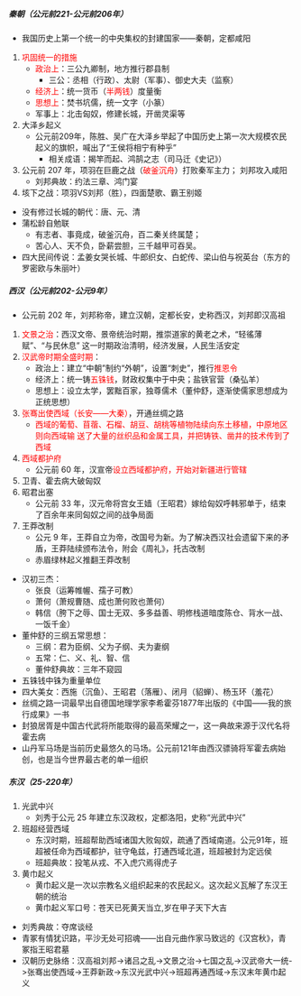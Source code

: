 ##### 秦朝（公元前221-公元前206年）

- 我国历史上第一个统一的中央集权的封建国家——秦朝，定都咸阳
1. <font color=red>巩固统一的措施</font>
   - <font color=red>政治上</font>：三公九卿制，地方推行郡县制
      - 三公：丞相（行政）、太尉（军事）、御史大夫（监察）
   - <font color=red>经济上</font>：统一货币（<font color=red>半两钱</font>）度量衡
   - <font color=red>思想上</font>：焚书坑儒，统一文字（小篆）
   - 军事上：北击匈奴，修建长城，开凿灵渠等
2. 大泽乡起义
   - 公元前209年，陈胜、吴广在大泽乡举起了中国历史上第一次大规模农民起义的旗帜，喊出了“王侯将相宁有种乎”
      - 相关成语：揭竿而起、鸿鹄之志（司马迁《史记》）
3. 公元前 207 年，项羽在巨鹿之战（<font color=red>破釜沉舟</font>）打败秦军主力； 刘邦攻入咸阳
   - 刘邦典故：约法三章、鸿门宴
4. 垓下之战：项羽VS刘邦（胜），四面楚歌、霸王别姬
- 没有修过长城的朝代：唐、元、清
- 蒲松龄自勉联
   - 有志者、事竟成，破釜沉舟，百二秦关终属楚；
   - 苦心人、天不负，卧薪尝胆，三千越甲可吞吴。
- 四大民间传说：孟姜女哭长城、牛郎织女、白蛇传、梁山伯与祝英台（东方的罗密欧与朱丽叶）

##### 西汉（公元前202-公元9年）

- 公元前 202 年，刘邦称帝，建立汉朝，定都长安，史称西汉，刘邦即汉高祖
1. <font color=red>文景之治</font>：西汉文帝、景帝统治时期，推崇道家的黄老之术，“轻徭薄赋”、“与民休息” 这一时期政治清明，经济发展，人民生活安定
2. <font color=red>汉武帝时期全盛时期</font>：
   - 政治上：建立“中朝”制约“外朝”，设置“刺史”，推行<font color=red>推恩令</font>
   - 经济上：统一铸<font color=red>五铢钱</font>，财政权集中于中央；盐铁官营（桑弘羊）
   - 思想上：设立太学，罢黜百家，独尊儒术（董仲舒，逐渐使儒家思想成为正统思想）
3. <font color=red>张骞出使西域（长安——大秦）</font>，开通丝绸之路
   - <font color=red>西域的葡萄、苜蓿、石榴、胡豆、胡桃等植物陆续向东土移植，中原地区则向西域输 送了大量的丝织品和金属工具，并把铸铁、凿井的技术传到了西域</font>
4. <font color=red>西域都护府</font>
   - 公元前 60 年，汉宣帝<font color=red>设立西域都护府，开始对新疆进行管辖</font>
5. 卫青、霍去病大破匈奴
6. 昭君出塞
   - 公元前 33 年，汉元帝将宫女王嫱（王昭君）嫁给匈奴呼韩邪单于，结束了百余年来同匈奴之间的战争局面
7. 王莽改制
   - 公元 9 年，王莽自立为帝，改国号为新。为了解决西汉社会遗留下来的矛盾，王莽陆续颁布法令，附会《周礼》，托古改制
   - 赤眉绿林起义推翻王莽改制
- 汉初三杰：
   - 张良（运筹帷幄、孺子可教）
   - 萧何（萧规曹随、成也萧何败也萧何）
   - 韩信（胯下之辱、国士无双、多多益善、明修栈道暗度陈仓、背水一战、一饭千金）
- 董仲舒的三纲五常思想：
   - 三纲：君为臣纲、父为子纲、夫为妻纲
   - 五常：仁、义、礼、智、信
   - 董仲舒典故：三年不窥园
- 五铢钱中铢为重量单位
- 四大美女：西施（沉鱼）、王昭君（落雁）、闭月（貂蝉）、杨玉环（羞花）
- 丝绸之路一词最早出自德国地理学家李希霍芬1877年出版的《中国——我的旅行成果》一书
- 封狼居胥是中国古代武将所能取得的最高荣耀之一，这一典故来源于汉代名将霍去病
- 山丹军马场是当前历史最悠久的马场。公元前121年由西汉骠骑将军霍去病始创，也是当今世界最古老的单一组织

##### 东汉（25-220年）

1. 光武中兴
   - 刘秀于公元 25 年建立东汉政权，定都洛阳，史称“光武中兴”
2. 班超经营西域
   - 东汉时期，班超帮助西域诸国大败匈奴，疏通了西域南道。公元91年，班超被任命为西域都护，驻守龟兹，打通西域北道，班超被封为定远侯
   - 班超典故：投笔从戎、不入虎穴焉得虎子
3. 黄巾起义
   - 黄巾起义是一次以宗教名义组织起来的农民起义。这次起义瓦解了东汉王朝的统治
   - 黄巾起义军口号：苍天已死黄天当立,岁在甲子天下大吉
- 刘秀典故：夺席谈经
- 青冢有情犹识路，平沙无处可招魂——出自元曲作家马致远的《汉宫秋》，青冢指王昭君墓
- 汉朝历史脉络：汉高祖刘邦->诸吕之乱->文景之治->七国之乱->汉武帝大一统->张骞出使西域->王莽新政->东汉光武中兴->班超再通西域->东汉末年黄巾起义
